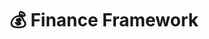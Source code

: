 ---
path: "/finance/finance"
title: "💰 Finance Framework"
sidebarTitle: "💰 Finance"
sidebarGroup: "finance"
yaml: true
levels: 1
homepage: true
topics:
  - name: "communication"
    title:
    content:
      - level: 1
        criteria:
          - "Provides regular status updates to their squad and discipline"
          - "Points out improvements in test scenario reviews"
          - "Seeks guidance from other testers, rather than answers"
          - "Accepts feedback graciously"

  - name: "impact"
    title:
    content:
      - level: 1
        criteria:
          - "Works as part of a squad and can self assign tasks"
          - "Delivers assigned tasks, working with a more senior squad or discipline member, and able to take feedback to improve their work"
          - "Attends planning meetings, inputting on improving quality early and can identify simple risks"

  - name: "leadership"
    title: "👩‍💼 Leadership"
    content:
      - level: 1
        criteria:
          - "Onboards / mentors new engineers"
  - name: "influence"
    title: "✨ Influence"
    content:
      - level: 1
        criteria:
          - "Improves documentation that is incorrect"
  - name: "mastery"
    title: "🛠️ Mastery"
    content:
      - level: 1
        criteria:
          - "Begins to apply exploratory testing techniques following guidance and training materials"
          - "Starts to write and communicate simple bug reports with guidance"
          - "Attends and starts to add value squad rituals"
          - "Uses tool assisted testing techniques to identify symptoms of bugs"
          - "Proactive in asking questions, explains what they have tried so far and why that hasn’t worked"
---
